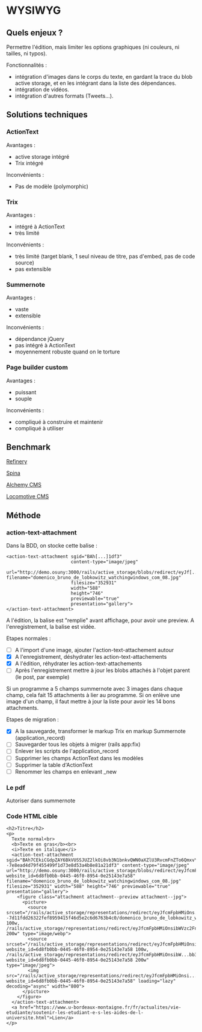 # WYSIWYG

## Quels enjeux ?

Permettre l'édition, mais limiter les options graphiques (ni couleurs, ni tailles, ni typos).

Fonctionnalités :
- intégration d'images dans le corps du texte, en gardant la trace du blob active storage, et en les intégrant dans la liste des dépendances.
- intégration de vidéos.
- intégration d'autres formats (Tweets...).

## Solutions techniques

### ActionText

Avantages :
- active storage intégré
- Trix intégré

Inconvénients :
- Pas de modèle (polymorphic)

### Trix

Avantages :
- intégré à ActionText
- très limité

Inconvénients :
- très limité (target blank, 1 seul niveau de titre, pas d'embed, pas de code source)
- pas extensible

### Summernote

Avantages :
- vaste
- extensible

Inconvénients :
- dépendance jQuery
- pas intégré à ActionText
- moyennement robuste quand on le torture

### Page builder custom

Avantages :
- puissant
- souple

Inconvénients :
- compliqué à construire et maintenir
- compliqué à utiliser


## Benchmark

[Refinery](https://www.refinerycms.com/)


[Spina](https://spinacms.com/)


[Alchemy CMS](https://alchemy-cms.com/)


[Locomotive CMS](https://www.locomotivecms.com/)


## Méthode

### action-text-attachment

Dans la BDD, on stocke cette balise :
```
<action-text-attachment sgid="BAh[...]1df3"
                        content-type="image/jpeg"
                        url="http://demo.osuny:3000/rails/active_storage/blobs/redirect/eyJf[...]0f4a1/domenico_bruno_de_lobkowitz_watchingwindows_com_08.jpg" filename="domenico_bruno_de_lobkowitz_watchingwindows_com_08.jpg"
                        filesize="352931"
                        width="588"
                        height="746"
                        previewable="true"
                        presentation="gallery">
</action-text-attachment>
```

A l'édition, la balise est "remplie" avant affichage, pour avoir une preview.
A l'enregistrement, la balise est vidée.

Etapes normales :
-[ ] A l'import d'une image, ajouter l'action-text-attachement autour
-[x] A l'enregistrement, déshydrater les action-text-attachements
-[x] A l'édition, réhydrater les action-text-attachements
-[ ] Après l'enregistrement mettre à jour les blobs attachés à l'objet parent (le post, par exemple)

Si un programme a 5 champs summernote avec 3 images dans chaque champ, cela fait 15 attachments à lier au programme.
Si on enlève une image d'un champ, il faut mettre à jour la liste pour avoir les 14 bons attachments.

Etapes de migration :
-[x] A la sauvegarde, transformer le markup Trix en markup Summernote (application_record)
-[ ] Sauvegarder tous les objets à migrer (rails app:fix)
-[ ] Enlever les scripts de l'application_record
-[ ] Supprimer les champs ActionText dans les modèles
-[ ] Supprimer la table d'ActionText
-[ ] Renommer les champs en enlevant _new

### Le pdf

Autoriser dans summernote

### Code HTML cible

```
<h2>Titre</h2>
<p>
  Texte normal<br>
  <b>Texte en gras</b><br>
  <i>Texte en italique</i>
  <action-text-attachment sgid="BAh7CEkiCGdpZAY6BkVUSSJUZ2lkOi8vb3N1bnkvQWN0aXZlU3RvcmFnZTo6QmxvYi9hYWUyNDI5OC1kNDE2LTQ2YWMtYTRlNS02ZjY4ZGU2MjFiZDE_ZXhwaXJlc19pbgY7AFRJIgxwdXJwb3NlBjsAVEkiD2F0dGFjaGFibGUGOwBUSSIPZXhwaXJlc19hdAY7AFQw--7e8ead4d79f455499f1d73e8d53a4b8e81a21df3" content-type="image/jpeg" url="http://demo.osuny:3000/rails/active_storage/blobs/redirect/eyJfcmFpbHMiOnsibW...df8140070f4a1/domenico_bruno_de_lobkowitz_watchingwindows_com_08.jpg?website_id=6d8fb0bb-0445-46f0-8954-0e25143e7a58" filename="domenico_bruno_de_lobkowitz_watchingwindows_com_08.jpg" filesize="352931" width="588" height="746" previewable="true" presentation="gallery">
    <figure class="attachment attachment--preview attachment--jpg">
      <picture>
        <source srcset="/rails/active_storage/representations/redirect/eyJfcmFpbHMiOns...XJpYXRpb24ifX0=--7d11fdd26322fef8959415f46d5e2c6d6763b4c0/domenico_bruno_de_lobkowitz_watchingwindows_com_08.jpg 100w, /rails/active_storage/representations/redirect/eyJfcmFpbHMiOnsibWVzc2FnZSI6IkJBaE...527eb11f95949a389acb1c/domenico_bruno_de_lobkowitz_watchingwindows_com_08.jpg 200w" type="image/webp">
        <source srcset="/rails/active_storage/representations/redirect/eyJfcmFpbHMiOnsibW...9fd77765da7c4f647d453b2/domenico_bruno_de_lobkowitz_watchingwindows_com_08.jpg?website_id=6d8fb0bb-0445-46f0-8954-0e25143e7a58 100w, /rails/active_storage/representations/redirect/eyJfcmFpbHMiOnsibW...bb3bc14127bc06ce0d1e32/domenico_bruno_de_lobkowitz_watchingwindows_com_08.jpg?website_id=6d8fb0bb-0445-46f0-8954-0e25143e7a58 200w" type="image/jpeg">
        <img src="/rails/active_storage/representations/redirect/eyJfcmFpbHMiOnsi...190ffccd8/domenico_bruno_de_lobkowitz_watchingwindows_com_08.jpg?website_id=6d8fb0bb-0445-46f0-8954-0e25143e7a58" loading="lazy" decoding="async" width="800">
      </picture>
    </figure>
  </action-text-attachment>
  <a href="https://www.u-bordeaux-montaigne.fr/fr/actualites/vie-etudiante/soutenir-les-etudiant-e-s-les-aides-de-l-universite.html">Lien</a>
</p>
```
